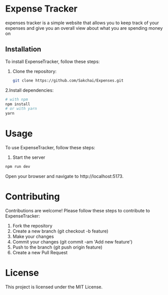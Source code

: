 # Expense Tracker
expenses tracker is a simple website that allows you to keep track of your expenses and give you an overall view about what you are spending money on

## Installation
To install ExpenseTracker, follow these steps:

1. Clone the repository:
   ```sh
   git clone https://github.com/Sakchai/Expenses.git
2.Install dependencies:
```sh
# with npm
npm install
# or with yarn
yarn
```
<h1>Usage</h1>
To use ExpenseTracker, follow these steps:

1. Start the server
```sh
npm run dev
```
Open your browser and navigate to http://localhost:5173.

<h1>Contributing</h1>
Contributions are welcome! Please follow these steps to contribute to ExpenseTracker:

1. Fork the repository
2. Create a new branch (git checkout -b feature)
3. Make your changes
4. Commit your changes (git commit -am 'Add new feature')
5. Push to the branch (git push origin feature)
6. Create a new Pull Request
   
<h1>License</h1>
This project is licensed under the MIT License.
